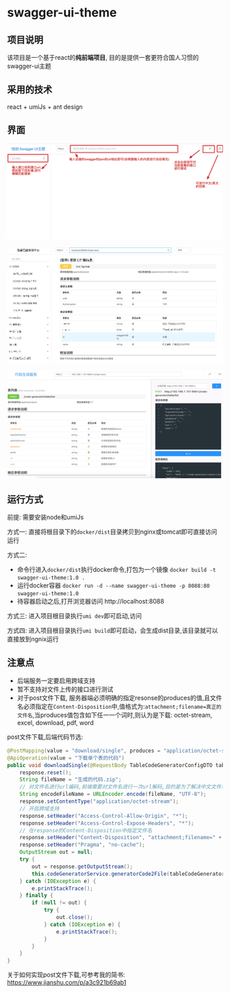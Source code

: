 # swagger-ui-theme


## 项目说明

该项目是一个基于react的**纯前端项目**, 目的是提供一套更符合国人习惯的swagger-ui主题

## 采用的技术

react + umiJs + ant design

## 界面
![](./界面说明.png)

![](./示例.jpg)

![](./调试.jpg)

## 运行方式

前提: 需要安装node和umiJs

方式一:
直接将根目录下的`docker/dist`目录拷贝到nginx或tomcat即可直接访问运行

方式二:

* 命令行进入`docker/dist`执行docker命令,打包为一个镜像
 `docker build -t swagger-ui-theme:1.0 .`
* 运行docker容器
  `docker run -d --name swagger-ui-theme -p 8088:80 swagger-ui-theme:1.0` 
* 待容器启动之后,打开浏览器访问 http://localhost:8088

方式三:
进入项目根目录执行`umi dev`即可启动,访问

方式四:
进入项目根目录执行`umi build`即可启动，会生成dist目录,该目录就可以直接放到ngnix运行

## 注意点

* 后端服务一定要启用跨域支持
* 暂不支持对文件上传的接口进行测试
* 对于post文件下载, 服务器端必须明确的指定resonse的produces的值,且文件名必须指定在`Content-Disposition`中,值格式为:`attachment;filename=真正的文件名`,当produces值包含如下任一一个词时,则认为是下载:
  octet-stream, excel, download, pdf, word

post文件下载,后端代码节选:

```java
@PostMapping(value = "download/single", produces = "application/octet-stream")
@ApiOperation(value = "下载单个表的代码")
public void downloadSingle(@RequestBody TableCodeGeneratorConfigDTO tableCodeGeneratorConfigDTO, HttpServletResponse response) throws UnsupportedEncodingException {
    response.reset();
    String fileName = "生成的代码.zip";
    // 对文件名进行url编码,前端需要对文件名进行一次url解码,目的是为了解决中文文件名乱码问题
    String encodeFileName = URLEncoder.encode(fileName, "UTF-8");
    response.setContentType("application/octet-stream");
    // 开启跨域支持
    response.setHeader("Access-Control-Allow-Origin", "*");
    response.setHeader("Access-Control-Expose-Headers", "*");
    // 在response的Content-Disposition中指定文件名
    response.setHeader("Content-Disposition", "attachment;filename=" + encodeFileName);
    response.setHeader("Pragma", "no-cache");
    OutputStream out = null;
    try {
        out = response.getOutputStream();
        this.codeGeneratorService.generatorCode2File(tableCodeGeneratorConfigDTO, out);
    } catch (IOException e) {
        e.printStackTrace();
    } finally {
        if (null != out) {
            try {
                out.close();
            } catch (IOException e) {
                e.printStackTrace();
            }
        }
    }
}
```

关于如何实现post文件下载,可参考我的简书: https://www.jianshu.com/p/a3c921b69ab1



